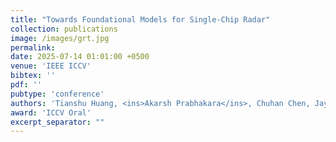 ```yaml
---
title: "Towards Foundational Models for Single-Chip Radar"
collection: publications
image: /images/grt.jpg
permalink: 
date: 2025-07-14 01:01:00 +0500
venue: 'IEEE ICCV'
bibtex: ''
pdf: ''
pubtype: 'conference'
authors: 'Tianshu Huang, <ins>Akarsh Prabhakara</ins>, Chuhan Chen, Jay Karhade, Deva Ramanan, Matthew O Toole, Anthony Rowe'
award: 'ICCV Oral'
excerpt_separator: ""
---
```

